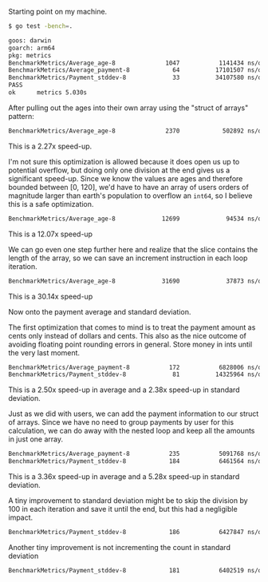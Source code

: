 Starting point on my machine.

```sh
$ go test -bench=.

goos: darwin
goarch: arm64
pkg: metrics
BenchmarkMetrics/Average_age-8              1047           1141434 ns/op
BenchmarkMetrics/Average_payment-8            64          17101507 ns/op
BenchmarkMetrics/Payment_stddev-8             33          34107580 ns/op
PASS
ok      metrics 5.030s
```

After pulling out the ages into their own array using the "struct of arrays"
pattern:

```sh
BenchmarkMetrics/Average_age-8              2370            502892 ns/op
```
This is a 2.27x speed-up.

I'm not sure this optimization is allowed because it does open us up to
potential overflow, but doing only one division at the end gives us a
significant speed-up. Since we know the values are ages and therefore bounded
between [0, 120], we'd have to have an array of users orders of magnitude larger
than earth's population to overflow an `int64`, so I believe this is a safe
optimization.

```sh
BenchmarkMetrics/Average_age-8             12699             94534 ns/op
```

This is a 12.07x speed-up

We can go even one step further here and realize that the slice contains the
length of the array, so we can save an increment instruction in each loop
iteration.

```sh
BenchmarkMetrics/Average_age-8             31690             37873 ns/op
```

This is a 30.14x speed-up

Now onto the payment average and standard deviation.

The first optimization that comes to mind is to treat the payment amount as
cents only instead of dollars and cents. This also as the nice outcome of
avoiding floating point rounding errors in general. Store money in ints until
the very last moment.

```sh
BenchmarkMetrics/Average_payment-8           172           6828006 ns/op
BenchmarkMetrics/Payment_stddev-8             81          14325964 ns/op
```

This is a 2.50x speed-up in average and a 2.38x speed-up in standard deviation.

Just as we did with users, we can add the payment information to our struct of
arrays. Since we have no need to group payments by user for this calculation, we
can do away with the nested loop and keep all the amounts in just one array.

```sh
BenchmarkMetrics/Average_payment-8           235           5091768 ns/op
BenchmarkMetrics/Payment_stddev-8            184           6461564 ns/op
```
This is a 3.36x speed-up in average and a 5.28x speed-up in standard deviation.

A tiny improvement to standard deviation might be to skip the division by 100 in
each iteration and save it until the end, but this had a negligible impact.

```sh
BenchmarkMetrics/Payment_stddev-8            186           6427847 ns/op
```

Another tiny improvement is not incrementing the count in standard deviation
```sh
BenchmarkMetrics/Payment_stddev-8            181           6402519 ns/op
```
